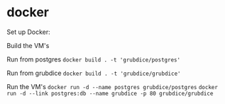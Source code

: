 docker
======

Set up Docker:

Build the VM's
  
  Run from postgres
    `docker build . -t 'grubdice/postgres'`
  
  Run from grubdice
    `docker build . -t 'grubdice/grubdice'`
    

Run the VM's
  `docker run -d --name postgres grubdice/postgres`
  `docker run -d --link postgres:db --name grubdice -p 80 grubdice/grubdice`
